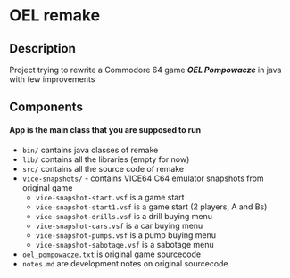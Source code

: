 # OEL remake
## Description
Project trying to rewrite a Commodore 64 game ***OEL Pompowacze*** in java with few improvements

## Components
#### App is the main class that you are supposed to run
- `bin/` cantains java classes of remake
- `lib/` contains all the libraries (empty for now)
- `src/` contains all the source code of remake
- `vice-snapshots/` - contains VICE64 C64 emulator snapshots from original game
    - `vice-snapshot-start.vsf` is a game start
    - `vice-snapshot-start1.vsf` is a game start (2 players, A and Bs)
    - `vice-snapshot-drills.vsf` is a drill buying menu
    - `vice-snapshot-cars.vsf` is a car buying menu
    - `vice-snapshot-pumps.vsf` is a pump buying menu
    - `vice-snapshot-sabotage.vsf` is a sabotage menu
- `oel_pompowacze.txt` is original game sourcecode
- `notes.md` are development notes on original sourcecode

